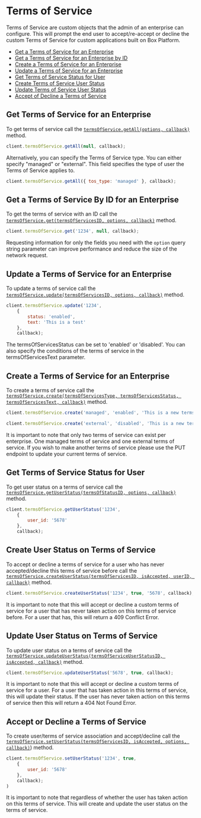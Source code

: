 Terms of Service
================

Terms of Service are custom objects that the admin of an enterprise can configure. This will prompt the
end user to accept/re-accept or decline the custom Terms of Service for custom applications built on
Box Platform. 

* [Get a Terms of Service for an Enterprise](#get-terms-of-service-for-an-enterprise)
* [Get a Terms of Service for an Enterprise by ID](#get-a-terms-of-service-by-id-for-an-enterprise)
* [Create a Terms of Service for an Enterprise](#create-a-terms-of-service-for-an-enterprise)
* [Update a Terms of Service for an Enterprise](#update-a-terms-of-service-for-an-enterprise)
* [Get Terms of Service Status for User](#get-terms-of-service-status-for-user)
* [Create Terms of Service User Status](#create-user-status-on-terms-of-service)
* [Update Terms of Service User Status](#update-user-status-on-terms-of-service)
* [Accept of Decline a Terms of Service](#accept-or-decline-a-terms-of-service)



Get Terms of Service for an Enterprise
--------------------------------------

To get terms of service call the [`termsOfService.getAll(options, callback)`](http://opensource.box.com/box-node-sdk/TermsOfService.html#getAll)
method.

```js
client.termsOfService.getAll(null, callback);
```
Alternatively, you can specify the Terms of Service type. You can either specify "managed" or "external". This
field specifies the type of user the Terms of Service applies to. 

```js
client.termsOfService.getAll({ tos_type: 'managed' }, callback);
```

Get a Terms of Service By ID for an Enterprise
----------------------------------------------

To get the terms of service with an ID call the [`termsOfService.get(termsOfServicesID, options, callback)`](http://opensource.box.com/box-node-sdk/TermsOfService.html#get)
method.

```js
client.termsOfService.get('1234', null, callback);
```

Requesting information for only the fields you need with the `option` query
string parameter can improve performance and reduce the size of the network
request.

Update a Terms of Service for an Enterprise
-------------------------------------------

To update a terms of service call the [`termsOfService.update(termsOfServicesID, options, callback)`](http://opensource.box.com/box-node-sdk/TermsOfService.html#update)
method.

```js
client.termsOfService.update('1234', 
	{
		status: 'enabled',
		text: 'This is a test'
	}, 
	callback);
```

The termsOfServicesStatus can be set to 'enabled' or 'disabled'. You can also specify the conditions of the terms of service in the termsOfServicesText parameter. 

Create a Terms of Service for an Enterprise
-------------------------------------------

To create a terms of service call the [`termsOfService.create(termsOfServicesType, termsOfServicesStatus, termsOfServicesText, callback)`](http://opensource.box.com/box-node-sdk/TermsOfService.html#create)
method.

```js
client.termsOfService.create('managed', 'enabled', 'This is a new terms of service', callback);
```

```js
client.termsOfService.create('external', 'disabled', 'This is a new terms of service but disabled', callback);
```

It is important to note that only two terms of service can exist per enterprise. One managed terms of service and one external terms of service. If you wish to make another terms of service please use the PUT endpoint to update your current terms of service. 

Get Terms of Service Status for User
------------------------------------

To get user status on a terms of service call the [`termsOfService.getUserStatus(termsOfStatusID, options, callback)`](http://opensource.box.com/box-node-sdk/TermsOfServiceUserStatuses.html#getUserStatus)
method.

```js
client.termsOfService.getUserStatus('1234',
	{
		user_id: '5678'
	},
	callback);
```

Create User Status on Terms of Service 
--------------------------------------

To accept or decline a terms of service for a user who has never accepted/decline this terms of service before call the [`termsOfService.createUserStatus(termsOfServicesID, isAccepted, userID, callback)`](http://opensource.box.com/box-node-sdk/TermsOfService.html#createUserStatus)
method.

```js
client.termsOfService.createUserStatus('1234', true, '5678', callback);
```
It is important to note that this will accept or decline a custom terms of service for a user that has 
never taken action on this terms of service before. For a user that has, this will return a 409 Conflict Error.

Update User Status on Terms of Service 
--------------------------------------

To update user status on a terms of service call the [`termsOfService.updateUserStatus(termsOfServiceUserStatusID, isAccepted, callback)`](http://opensource.box.com/box-node-sdk/TermsOfService.html#updateUserStatus)
method.

```js
client.termsOfService.updateUserStatus('5678', true, callback);
```

It is important to note that this will accept or decline a custom terms of service for a user. For a user that has taken action in this terms of service, this will update their status. If the user has never taken action on this terms of service then this will return a 404 Not Found Error. 

Accept or Decline a Terms of Service
------------------------------------

To create user/terms of service association and accept/decline call the [`termsOfService.setUserStatus(termsOfServicesID, isAccepted, options, callback)`](http://opensource.box.com/box-node-sdk/TermsOfService.html#setUserStatus))
method.

```js
client.termsOfService.setUserStatus('1234', true, 
	{
		user_id: '5678'
	},
	callback);
)
```

It is important to note that regardless of whether the user has taken action on this terms of service. This will create and update the user status on the terms of service. 